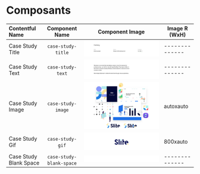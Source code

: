 # Composants

| Contentful Name         | Component Name                | Component Image                                             | Image R (WxH)|
|:----------------------- |:-----------------------------:|:-----------------------------------------------------------:|--------------|
| Case Study Title        | `case-study-title`            | ![case-study-title](images/case-study-title.png)            |--------------|
| Case Study Text         | `case-study-text`             | ![case-study-text](images/case-study-text.png)              |--------------|
| Case Study Image        | `case-study-image`            | ![case-study-image](images/case-study-image.png)            | autoxauto    |
| Case Study Gif          | `case-study-gif`              | ![case-study-gif](images/case-study-gif.png)                | 800xauto     |
| Case Study Blank Space  | `case-study-blank-space`      | ![case-study-blank-space](images/case-study-blank-space.png)|--------------|
